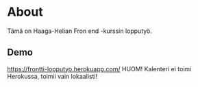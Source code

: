 # About
Tämä on Haaga-Helian Fron end -kurssin lopputyö.

## Demo
https://frontti-lopputyo.herokuapp.com/
HUOM! Kalenteri ei toimi Herokussa, toimii vain lokaalisti!
